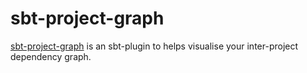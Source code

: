 # sbt-project-graph

  [sbt-project-graph]: https://github.com/dwijnand/sbt-project-graph

[sbt-project-graph] is an sbt-plugin to helps visualise your inter-project dependency graph.
